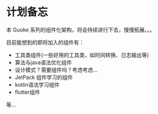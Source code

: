 # 计划备忘

本 Guoke 系列的组件化架构，将会持续进行下去，慢慢拓展。。。

目前能想到的即将加入的组件有：

* 工具类组件(一些好用的工具类，如时间转换、日志输出等)
* 算法与java语法优化组件
* 设计模式？需要组件吗？考虑考虑...
* JetPack 组件学习的组件
* kotlin语法学习组件
* flutter组件

等...